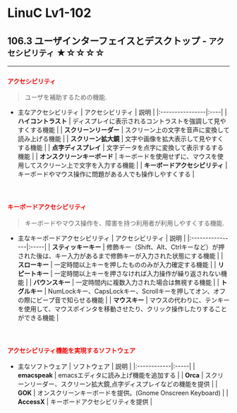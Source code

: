 # LinuC Lv1-102
## 106.3 ユーザインターフェイスとデスクトップ - `アクセシビリティ` ★☆☆☆☆
---
### <span style="color: red; ">**`アクセシビリティ`**</span>
> ユーザを補助するための機能.
- 主なアクセシビリティ
    | アクセシビリティ | 説明 |
    |:----------------|:----|
    | **ハイコントラスト** | ディスプレイに表示されるコントラストを強調して見やすくする機能 |
    | **スクリーンリーダー** | スクリーン上の文字を音声に変換して読み上げる機能 |
    | **スクリーン拡大鏡** | 文字や画像を拡大表示して見やすくする機能 |
    | **点字ディスプレイ** | 文字データを点字に変換して表示するする機能 |
    | **オンスクリーンキーボード** | キーボードを使用せずに、マウスを使用してスクリーン上で文字を入力する機能 |
    | **キーボードアクセシビリティ** | キーボードやマウス操作に問題がある人でも操作しやすくする |

</br>

### <span style="color: red; ">**`キーボードアクセシビリティ`**</span>
> キーボードやマウス操作を、障害を持つ利用者が利用しやすくする機能.
- 主なキーボードアクセシビリティ
    | アクセシビリティ | 説明 |
    |:----------------|:-----|
    | **スティッキーキー** | 修飾キー（Shift、Alt、Ctrlキーなど）が押された後は、キー入力があるまで修飾キーが入力された状態にする機能 |
    | **スローキー** | 一定時間以上キーを押したもののみが入力確定する機能 |
    | **リピートキー** | 一定時間以上キーを押さなければ入力操作が繰り返されない機能 |
    | **バウンスキー** | 一定時間内に複数入力された場合は無視する機能 |
    | **トグルキー** | NumLockキー、CapsLockキー、Scrollキーを押してオン、オフの際にビープ音で知らせる機能 |
    | **マウスキー** | マウスの代わりに、テンキーを使用して、マウスポインタを移動させたり、クリック操作したりすることができる機能 |

</br>

### <span style="color: red; ">**`アクセシビリティ機能を実現するソフトウェア`**</span>
- 主なソフトウェア
    | ソフトウェア | 説明 |
    |:------------|:-----|
    | **emacspeak** | emacsエディタに読み上げ機能を追加する |
    | **Orca** | スクリーンリーダー、スクリーン拡大鏡,点字ディスプレイなどの機能を提供 |
    | **GOK** | オンスクリーンキーボードを提供。(Gnome Onscreen Keyboard) |
    | **AccessX** | キーボードアクセシビリティを提供 |